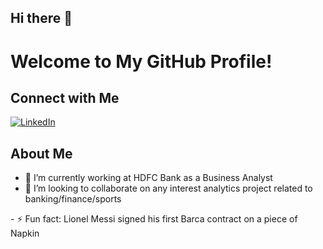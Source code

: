 ## Hi there 👋

# Welcome to My GitHub Profile!


## Connect with Me

[![LinkedIn](https://upload.wikimedia.org/wikipedia/commons/0/01/LinkedIn_Logo.svg)](https://www.linkedin.com/inprateek-sinha-4408421aa)

## About Me
- 🔭 I’m currently working at HDFC Bank as a Business Analyst
- 👯 I’m looking to collaborate on any interest analytics project related to banking/finance/sports
<!--- 🤔 I’m looking for help with ...--!>
<!--  💬 Ask me about ...--!>
- ⚡ Fun fact: Lionel Messi signed his first Barca contract on a piece of Napkin

<!--
**pratt12/pratt12** is a ✨ _special_ ✨ repository because its `README.md` (this file) appears on your GitHub profile.

Here are some ideas to get you started:


- 🌱 I’m currently learning ...
- 👯 I’m looking to collaborate on ...
- 🤔 I’m looking for help with ...
- 💬 Ask me about ...
- 📫 How to reach me: ...
- 😄 Pronouns: ...
- ⚡ Fun fact: ...
-->
